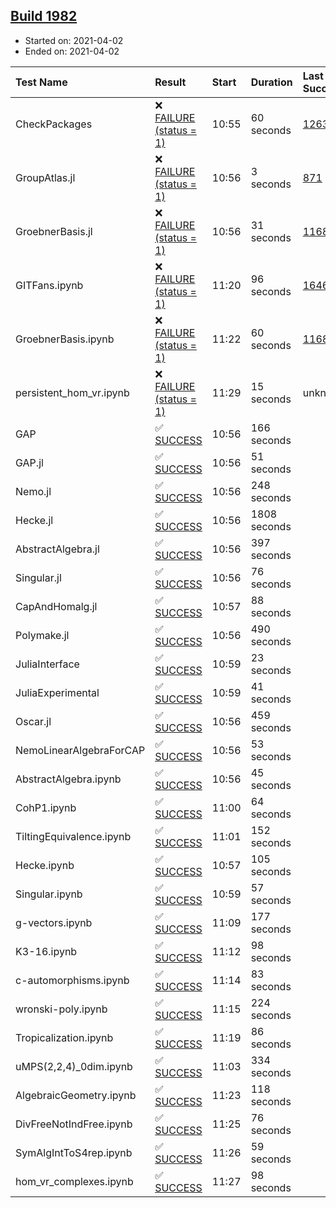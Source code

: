 ## [Build 1982](https://oscarci.mathematik.uni-kl.de/job/oscar-stable/1982/)

* Started on: 2021-04-02
* Ended on: 2021-04-02

| Test Name    | Result | Start | Duration | Last Success | First Failure |
|:-------------|:-------|:------|:---------|:-------------|:--------------|
| CheckPackages | ❌ [FAILURE (status = 1)](https://oscarci.mathematik.uni-kl.de/job/oscar-stable/1982/artifact/logs/build-1982/CheckPackages.log) | 10:55 | 60 seconds | [1263](https://oscarci.mathematik.uni-kl.de/job/oscar-stable/1263/) | [1264](https://oscarci.mathematik.uni-kl.de/job/oscar-stable/1264/) |
| GroupAtlas.jl | ❌ [FAILURE (status = 1)](https://oscarci.mathematik.uni-kl.de/job/oscar-stable/1982/artifact/logs/build-1982/GroupAtlas.jl.log) | 10:56 | 3 seconds | [871](https://oscarci.mathematik.uni-kl.de/job/oscar-stable/871/) | [872](https://oscarci.mathematik.uni-kl.de/job/oscar-stable/872/) |
| GroebnerBasis.jl | ❌ [FAILURE (status = 1)](https://oscarci.mathematik.uni-kl.de/job/oscar-stable/1982/artifact/logs/build-1982/GroebnerBasis.jl.log) | 10:56 | 31 seconds | [1168](https://oscarci.mathematik.uni-kl.de/job/oscar-stable/1168/) | [1169](https://oscarci.mathematik.uni-kl.de/job/oscar-stable/1169/) |
| GITFans.ipynb | ❌ [FAILURE (status = 1)](https://oscarci.mathematik.uni-kl.de/job/oscar-stable/1982/artifact/logs/build-1982/GITFans.ipynb.log) | 11:20 | 96 seconds | [1646](https://oscarci.mathematik.uni-kl.de/job/oscar-stable/1646/) | [1647](https://oscarci.mathematik.uni-kl.de/job/oscar-stable/1647/) |
| GroebnerBasis.ipynb | ❌ [FAILURE (status = 1)](https://oscarci.mathematik.uni-kl.de/job/oscar-stable/1982/artifact/logs/build-1982/GroebnerBasis.ipynb.log) | 11:22 | 60 seconds | [1168](https://oscarci.mathematik.uni-kl.de/job/oscar-stable/1168/) | [1169](https://oscarci.mathematik.uni-kl.de/job/oscar-stable/1169/) |
| persistent_hom_vr.ipynb | ❌ [FAILURE (status = 1)](https://oscarci.mathematik.uni-kl.de/job/oscar-stable/1982/artifact/logs/build-1982/persistent_hom_vr.ipynb.log) | 11:29 | 15 seconds | unknown | unknown |
| GAP | ✅ [SUCCESS](https://oscarci.mathematik.uni-kl.de/job/oscar-stable/1982/artifact/logs/build-1982/GAP.log) | 10:56 | 166 seconds |  |  |
| GAP.jl | ✅ [SUCCESS](https://oscarci.mathematik.uni-kl.de/job/oscar-stable/1982/artifact/logs/build-1982/GAP.jl.log) | 10:56 | 51 seconds |  |  |
| Nemo.jl | ✅ [SUCCESS](https://oscarci.mathematik.uni-kl.de/job/oscar-stable/1982/artifact/logs/build-1982/Nemo.jl.log) | 10:56 | 248 seconds |  |  |
| Hecke.jl | ✅ [SUCCESS](https://oscarci.mathematik.uni-kl.de/job/oscar-stable/1982/artifact/logs/build-1982/Hecke.jl.log) | 10:56 | 1808 seconds |  |  |
| AbstractAlgebra.jl | ✅ [SUCCESS](https://oscarci.mathematik.uni-kl.de/job/oscar-stable/1982/artifact/logs/build-1982/AbstractAlgebra.jl.log) | 10:56 | 397 seconds |  |  |
| Singular.jl | ✅ [SUCCESS](https://oscarci.mathematik.uni-kl.de/job/oscar-stable/1982/artifact/logs/build-1982/Singular.jl.log) | 10:56 | 76 seconds |  |  |
| CapAndHomalg.jl | ✅ [SUCCESS](https://oscarci.mathematik.uni-kl.de/job/oscar-stable/1982/artifact/logs/build-1982/CapAndHomalg.jl.log) | 10:57 | 88 seconds |  |  |
| Polymake.jl | ✅ [SUCCESS](https://oscarci.mathematik.uni-kl.de/job/oscar-stable/1982/artifact/logs/build-1982/Polymake.jl.log) | 10:56 | 490 seconds |  |  |
| JuliaInterface | ✅ [SUCCESS](https://oscarci.mathematik.uni-kl.de/job/oscar-stable/1982/artifact/logs/build-1982/JuliaInterface.log) | 10:59 | 23 seconds |  |  |
| JuliaExperimental | ✅ [SUCCESS](https://oscarci.mathematik.uni-kl.de/job/oscar-stable/1982/artifact/logs/build-1982/JuliaExperimental.log) | 10:59 | 41 seconds |  |  |
| Oscar.jl | ✅ [SUCCESS](https://oscarci.mathematik.uni-kl.de/job/oscar-stable/1982/artifact/logs/build-1982/Oscar.jl.log) | 10:56 | 459 seconds |  |  |
| NemoLinearAlgebraForCAP | ✅ [SUCCESS](https://oscarci.mathematik.uni-kl.de/job/oscar-stable/1982/artifact/logs/build-1982/NemoLinearAlgebraForCAP.log) | 10:56 | 53 seconds |  |  |
| AbstractAlgebra.ipynb | ✅ [SUCCESS](https://oscarci.mathematik.uni-kl.de/job/oscar-stable/1982/artifact/logs/build-1982/AbstractAlgebra.ipynb.log) | 10:56 | 45 seconds |  |  |
| CohP1.ipynb | ✅ [SUCCESS](https://oscarci.mathematik.uni-kl.de/job/oscar-stable/1982/artifact/logs/build-1982/CohP1.ipynb.log) | 11:00 | 64 seconds |  |  |
| TiltingEquivalence.ipynb | ✅ [SUCCESS](https://oscarci.mathematik.uni-kl.de/job/oscar-stable/1982/artifact/logs/build-1982/TiltingEquivalence.ipynb.log) | 11:01 | 152 seconds |  |  |
| Hecke.ipynb | ✅ [SUCCESS](https://oscarci.mathematik.uni-kl.de/job/oscar-stable/1982/artifact/logs/build-1982/Hecke.ipynb.log) | 10:57 | 105 seconds |  |  |
| Singular.ipynb | ✅ [SUCCESS](https://oscarci.mathematik.uni-kl.de/job/oscar-stable/1982/artifact/logs/build-1982/Singular.ipynb.log) | 10:59 | 57 seconds |  |  |
| g-vectors.ipynb | ✅ [SUCCESS](https://oscarci.mathematik.uni-kl.de/job/oscar-stable/1982/artifact/logs/build-1982/g-vectors.ipynb.log) | 11:09 | 177 seconds |  |  |
| K3-16.ipynb | ✅ [SUCCESS](https://oscarci.mathematik.uni-kl.de/job/oscar-stable/1982/artifact/logs/build-1982/K3-16.ipynb.log) | 11:12 | 98 seconds |  |  |
| c-automorphisms.ipynb | ✅ [SUCCESS](https://oscarci.mathematik.uni-kl.de/job/oscar-stable/1982/artifact/logs/build-1982/c-automorphisms.ipynb.log) | 11:14 | 83 seconds |  |  |
| wronski-poly.ipynb | ✅ [SUCCESS](https://oscarci.mathematik.uni-kl.de/job/oscar-stable/1982/artifact/logs/build-1982/wronski-poly.ipynb.log) | 11:15 | 224 seconds |  |  |
| Tropicalization.ipynb | ✅ [SUCCESS](https://oscarci.mathematik.uni-kl.de/job/oscar-stable/1982/artifact/logs/build-1982/Tropicalization.ipynb.log) | 11:19 | 86 seconds |  |  |
| uMPS(2,2,4)_0dim.ipynb | ✅ [SUCCESS](https://oscarci.mathematik.uni-kl.de/job/oscar-stable/1982/artifact/logs/build-1982/uMPS-2-2-4-_0dim.ipynb.log) | 11:03 | 334 seconds |  |  |
| AlgebraicGeometry.ipynb | ✅ [SUCCESS](https://oscarci.mathematik.uni-kl.de/job/oscar-stable/1982/artifact/logs/build-1982/AlgebraicGeometry.ipynb.log) | 11:23 | 118 seconds |  |  |
| DivFreeNotIndFree.ipynb | ✅ [SUCCESS](https://oscarci.mathematik.uni-kl.de/job/oscar-stable/1982/artifact/logs/build-1982/DivFreeNotIndFree.ipynb.log) | 11:25 | 76 seconds |  |  |
| SymAlgIntToS4rep.ipynb | ✅ [SUCCESS](https://oscarci.mathematik.uni-kl.de/job/oscar-stable/1982/artifact/logs/build-1982/SymAlgIntToS4rep.ipynb.log) | 11:26 | 59 seconds |  |  |
| hom_vr_complexes.ipynb | ✅ [SUCCESS](https://oscarci.mathematik.uni-kl.de/job/oscar-stable/1982/artifact/logs/build-1982/hom_vr_complexes.ipynb.log) | 11:27 | 98 seconds |  |  |
